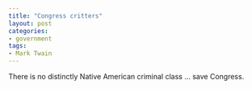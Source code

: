 ```yaml
---
title: "Congress critters"
layout: post
categories:
- government
tags:
- Mark Twain
---
```


There is no distinctly Native American criminal class ... save Congress.
